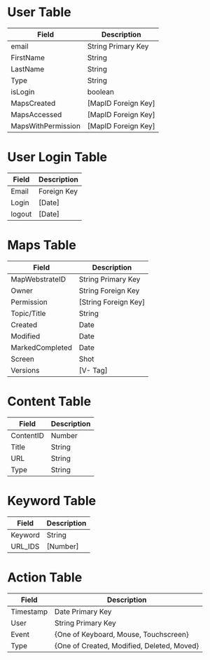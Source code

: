 # User Table

| Field | Description  |
| ------| ------------ |
|email | String Primary Key|
|FirstName | String|
|LastName | String|
|Type| String|
|isLogin | boolean|
|MapsCreated | [MapID Foreign Key]|
|MapsAccessed | [MapID Foreign Key]|
|MapsWithPermission | [MapID Foreign Key]|


# User Login Table 

| Field | Description  |
| ------| ------------ |
| Email | Foreign Key |
| Login | [Date] |
| logout | [Date] |


# Maps Table 

| Field | Description  |
| ------| ------------ |
| MapWebstrateID | String Primary Key |
| Owner | String Foreign Key |
| Permission | [String Foreign Key] |
| Topic/Title | String  |
| Created | Date |
| Modified | Date |
| MarkedCompleted | Date |
| Screen | Shot |
| Versions | [V- Tag] |


# Content Table

| Field | Description  |
| ------| ------------ |
| ContentID | Number |
| Title | String |
| URL | String |
| Type | String |

# Keyword Table

| Field | Description  |
| ------| ------------ |
| Keyword | String |
| URL_IDS | [Number] |


# Action Table

| Field | Description  |
| ------| ------------ |
| Timestamp | Date Primary Key |
| User | String Primary Key |
| Event | {One of Keyboard, Mouse, Touchscreen} |
| Type | {One of Created, Modified, Deleted, Moved} |



<!-- How to gather resources? --> 
